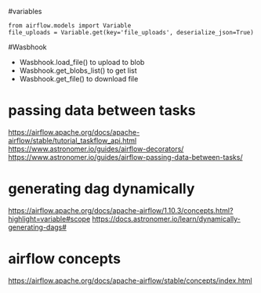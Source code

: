 
#variables
```
from airflow.models import Variable
file_uploads = Variable.get(key='file_uploads', deserialize_json=True)
```

#Wasbhook
* Wasbhook.load_file() to upload to blob
* Wasbhook.get_blobs_list() to get list
* Wasbhook.get_file() to download file

# passing data between tasks
https://airflow.apache.org/docs/apache-airflow/stable/tutorial_taskflow_api.html
https://www.astronomer.io/guides/airflow-decorators/
https://www.astronomer.io/guides/airflow-passing-data-between-tasks/

# generating dag dynamically
https://airflow.apache.org/docs/apache-airflow/1.10.3/concepts.html?highlight=variable#scope
https://docs.astronomer.io/learn/dynamically-generating-dags#

# airflow concepts
https://airflow.apache.org/docs/apache-airflow/stable/concepts/index.html
